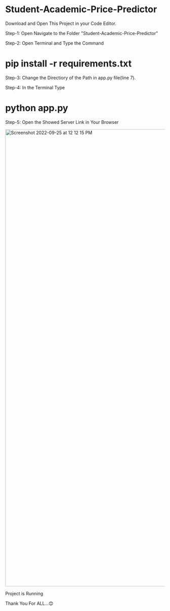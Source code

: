 # Student-Academic-Price-Predictor

Download and Open This Project in your Code Editor.

Step-1:
Open Navigate to the Folder "Student-Academic-Price-Predictor"

Step-2:
Open Terminal and Type the Command
# pip install -r requirements.txt

Step-3:
Change the Directiory of the Path in app.py file(line 7).

Step-4:
In the Terminal Type 
# python app.py

Step-5:
Open the Showed Server Link in Your Browser

<img width="1440" alt="Screenshot 2022-09-25 at 12 12 15 PM" src="https://user-images.githubusercontent.com/110399609/192131889-e3d114f2-dd1e-4443-afb4-4a8ec06c0be9.png">


Project is Running

Thank You For ALL...😊
